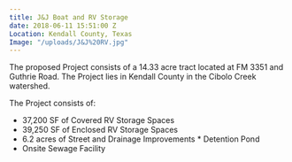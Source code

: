 ```yaml
---
title: J&J Boat and RV Storage
date: 2018-06-11 15:51:00 Z
Location: Kendall County, Texas
Image: "/uploads/J&J%20RV.jpg"
---
```


The proposed Project consists of a 14.33 acre tract located at FM 3351 and Guthrie Road.  The Project lies in Kendall County in the Cibolo Creek watershed. 

The Project consists of:
* 37,200 SF of Covered RV Storage Spaces
* 39,250 SF of Enclosed RV Storage Spaces
* 6.2 acres of Street and Drainage Improvements
​* Detention Pond
* Onsite Sewage Facility